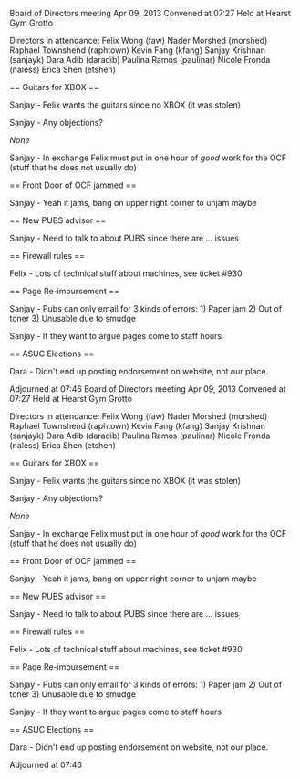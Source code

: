 Board of Directors meeting Apr 09, 2013
Convened at 07:27
Held at Hearst Gym Grotto

Directors in attendance:
Felix Wong (faw)
Nader Morshed (morshed)
Raphael Townshend (raphtown)
Kevin Fang (kfang)
Sanjay Krishnan (sanjayk)
Dara Adib (daradib)
Paulina Ramos (paulinar)
Nicole Fronda (naless)
Erica Shen (etshen)

== Guitars for XBOX ==

Sanjay - Felix wants the guitars since no XBOX (it was stolen)

Sanjay - Any objections?

*None*

Sanjay - In exchange Felix must put in one hour of *good* work for the OCF (stuff that he does not usually do)

== Front Door of OCF jammed ==

Sanjay - Yeah it jams, bang on upper right corner to unjam maybe

== New PUBS advisor ==

Sanjay - Need to talk to about PUBS since there are ... issues

== Firewall rules ==

Felix - Lots of technical stuff about machines, see ticket #930

== Page Re-imbursement ==

Sanjay - Pubs can only email for 3 kinds of errors: 1) Paper jam 2) Out of toner 3) Unusable due to smudge

Sanjay - If they want to argue pages come to staff hours

== ASUC Elections ==

Dara - Didn't end up posting endorsement on website, not our place.

Adjourned at 07:46
Board of Directors meeting Apr 09, 2013
Convened at 07:27
Held at Hearst Gym Grotto

Directors in attendance:
Felix Wong (faw)
Nader Morshed (morshed)
Raphael Townshend (raphtown)
Kevin Fang (kfang)
Sanjay Krishnan (sanjayk)
Dara Adib (daradib)
Paulina Ramos (paulinar)
Nicole Fronda (naless)
Erica Shen (etshen)

== Guitars for XBOX ==

Sanjay - Felix wants the guitars since no XBOX (it was stolen)

Sanjay - Any objections?

*None*

Sanjay - In exchange Felix must put in one hour of *good* work for the OCF (stuff that he does not usually do)

== Front Door of OCF jammed ==

Sanjay - Yeah it jams, bang on upper right corner to unjam maybe

== New PUBS advisor ==

Sanjay - Need to talk to about PUBS since there are ... issues

== Firewall rules ==

Felix - Lots of technical stuff about machines, see ticket #930

== Page Re-imbursement ==

Sanjay - Pubs can only email for 3 kinds of errors: 1) Paper jam 2) Out of toner 3) Unusable due to smudge

Sanjay - If they want to argue pages come to staff hours

== ASUC Elections ==

Dara - Didn't end up posting endorsement on website, not our place.

Adjourned at 07:46
